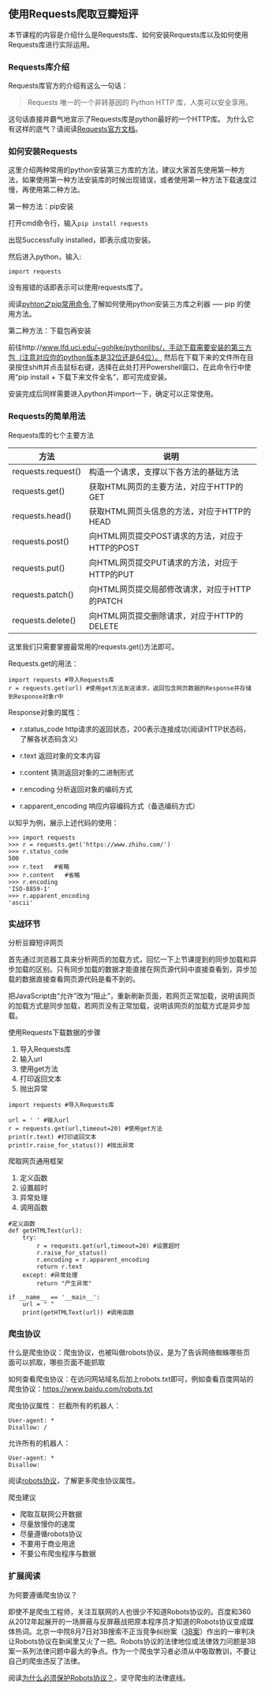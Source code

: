 ## 使用Requests爬取豆瓣短评

本节课程的内容是介绍什么是Requests库、如何安装Requests库以及如何使用Requests库进行实际运用。

### Requests库介绍

Requests库官方的介绍有这么一句话：

> Requests 唯一的一个非转基因的 Python HTTP 库，人类可以安全享用。

这句话直接并霸气地宣示了Requests库是python最好的一个HTTP库。 
为什么它有这样的底气？请阅读[Requests官方文档](http://cn.python-requests.org/zh_CN/latest/)。

### 如何安装Requests

这里介绍两种常用的python安装第三方库的方法，建议大家首先使用第一种方法，如果使用第一种方法安装库的时候出现错误，或者使用第一种方法下载速度过慢，再使用第二种方法。

第一种方法：pip安装

打开cmd命令行，输入`pip install requests`

出现Successfully installed，即表示成功安装。

然后进入python，输入:
```
import requests
```
没有报错的话即表示可以使用requests库了。

阅读[pyhton之pip常用命令](http://blog.csdn.net/ouyanggengcheng/article/details/72821092),了解如何使用python安装三方库之利器 —– pip 的使用方法。

第二种方法：下载包再安装

前往http://www.lfd.uci.edu/~gohlke/pythonlibs/，手动下载需要安装的第三方包（注意对应你的python版本是32位还是64位）。
然后在下载下来的文件所在目录按住shift并点击鼠标右键，选择在此处打开Powershell窗口，在此命令行中使用“pip install + 下载下来文件全名”，即可完成安装。 

安装完成后同样需要进入python并import一下，确定可以正常使用。

### Requests的简单用法

Requests库的七个主要方法

| 方法 | 说明 |
--- | --- |
requests.request()|构造一个请求，支撑以下各方法的基础方法
requests.get()|获取HTML网页的主要方法，对应于HTTP的GET
requests.head()|获取HTML网页头信息的方法，对应于HTTP的HEAD
requests.post()|向HTML网页提交POST请求的方法，对应于HTTP的POST
requests.put()|向HTML网页提交PUT请求的方法，对应于HTTP的PUT
requests.patch()|向HTML网页提交局部修改请求，对应于HTTP的PATCH
requests.delete()|向HTML网页提交删除请求，对应于HTTP的DELETE

这里我们只需要掌握最常用的requests.get()方法即可。

Requests.get的用法：

```
import requests #导入Requests库
r = requests.get(url) #使用get方法发送请求，返回包含网页数据的Response并存储到Response对象r中
```

Response对象的属性：

- r.status_code http请求的返回状态，200表示连接成功(阅读HTTP状态码，了解各状态码含义)

- r.text 返回对象的文本内容

- r.content 猜测返回对象的二进制形式
- r.encoding 分析返回对象的编码方式
- r.apparent_encoding 响应内容编码方式（备选编码方式）

以知乎为例，展示上述代码的使用：

```
>>> import requests
>>> r = requests.get('https://www.zhihu.com/')
>>> r.status_code
500
>>> r.text   #省略
>>> r.content   #省略
>>> r.encoding
'ISO-8859-1'
>>> r.apparent_encoding
'ascii'
```

### 实战环节

分析豆瓣短评网页 

首先通过浏览器工具来分析网页的加载方式，回忆一下上节课提到的同步加载和异步加载的区别。只有同步加载的数据才能直接在网页源代码中直接查看到，异步加载的数据直接查看网页源代码是看不到的。

把JavaScript由“允许”改为“阻止”，重新刷新页面，若网页正常加载，说明该网页的加载方式是同步加载，若网页没有正常加载，说明该网页的加载方式是异步加载。

使用Requests下载数据的步骤

1. 导入Requests库
2. 输入url
3. 使用get方法
4. 打印返回文本
5. 抛出异常

```
import requests #导入Requests库

url = ' ' #输入url
r = requests.get(url,timeout=20) #使用get方法
print(r.text) #打印返回文本
print(r.raise_for_status()) #抛出异常
```

爬取网页通用框架

1. 定义函数
2. 设置超时
3. 异常处理
4. 调用函数

```
#定义函数
def getHTMLText(url):
    try:
        r = requests.get(url,timeout=20) #设置超时
        r.raise_for_status()
        r.encoding = r.apparent_encoding
        return r.text
    except: #异常处理
        return "产生异常"

if __name__ == '__main__':
    url = " "
    print(getHTMLText(url)) #调用函数
```

### 爬虫协议

什么是爬虫协议：爬虫协议，也被叫做robots协议，是为了告诉网络蜘蛛哪些页面可以抓取，哪些页面不能抓取

如何查看爬虫协议：在访问网站域名后加上robots.txt即可，例如查看百度网站的爬虫协议：https://www.baidu.com/robots.txt

爬虫协议属性： 
拦截所有的机器人：
```
User-agent: * 
Disallow: /
```

允许所有的机器人：
```
User-agent: * 
Disallow:
```

阅读[robots协议](https://baike.baidu.com/item/robots%E5%8D%8F%E8%AE%AE/2483797?fr=aladdin&fromid=15275977&fromtitle=%E7%88%AC%E8%99%AB%E5%8D%8F%E8%AE%AE)，了解更多爬虫协议属性。

爬虫建议

- 爬取互联网公开数据
- 尽量放慢你的速度
- 尽量遵循robots协议
- 不要用于商业用途
- 不要公布爬虫程序与数据

### 扩展阅读

为何要遵循爬虫协议？

即使不是爬虫工程师，关注互联网的人也很少不知道Robots协议的。百度和360从2012年起展开的一场屏蔽与反屏蔽战把原本程序员才知道的Robots协议变成媒体热词。北京一中院8月7日对3B搜索不正当竞争纠纷案（[3B案](http://tech.163.com/14/0807/13/A322QB3Q000915BD.html)）作出的一审判决让Robots协议在新闻里又火了一把。Robots协议的法律地位或法律效力问题是3B案一系列法律问题中最大的争点。作为一个爬虫学习者必须从中吸取教训，不要让自己的爬虫违反了法律。 

阅读[为什么必须保护Robots协议？](https://www.huxiu.com/article/39796/1.html)，坚守爬虫的法律底线。